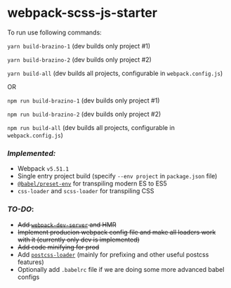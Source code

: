 # webpack-scss-js-starter

To run use following commands:

`yarn build-brazino-1` (dev builds only project #1)

`yarn build-brazino-2` (dev builds only project #2)

`yarn build-all` (dev builds all projects, configurable in `webpack.config.js`)

OR

`npm run build-brazino-1` (dev builds only project #1)

`npm run build-brazino-2` (dev builds only project #2)

`npm run build-all` (dev builds all projects, configurable in `webpack.config.js`)

### *Implemented:*

- Webpack `v5.51.1`
- Single entry project build (specify `--env project` in `package.json` file)
- [`@babel/preset-env`](https://babeljs.io/docs/en/babel-preset-env)  for transpiling modern ES to ES5
- `css-loader` and `scss-loader` for transpiling CSS

### *TO-DO*:
- ~~Add [`webpack-dev-server`](https://www.npmjs.com/package/webpack-dev-server) and HMR~~
- ~~Implement producion webpack config file and make all loaders work with it (currently only dev is implemented)~~
- ~~Add code minifying for prod~~
- Add [`postcss-loader`](https://www.npmjs.com/package/postcss-loader) (mainly for prefixing and other useful postcss features)
- Optionally add `.babelrc` file if we are doing some more advanced babel configs